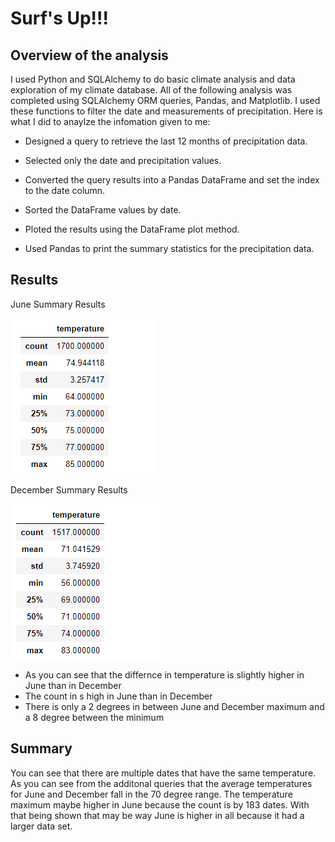 # Surf's Up!!!

## Overview of the analysis

I used Python and SQLAlchemy to do basic climate analysis and data exploration of my climate database. All of the following analysis was completed using SQLAlchemy ORM queries, Pandas, and Matplotlib. I used these functions to filter the date and measurements of precipitation. Here is what I did to anaylze the infomation given to me:
* Designed a query to retrieve the last 12 months of precipitation data.

* Selected only the date and precipitation values.

* Converted the query results into a Pandas DataFrame and set the index to the date column.

* Sorted the DataFrame values by date.

* Ploted the results using the DataFrame plot method.

* Used Pandas to print the summary statistics for the precipitation data.

## Results
June Summary Results

![](https://github.com/alainacox/surf-s_up/blob/main/June%20Summary.png)

December Summary Results

![](https://github.com/alainacox/surf-s_up/blob/main/December%20Summary.png)

* As you can see that the differnce in temperature is slightly higher in June than in December
* The count in s high in June than in December
* There is only a 2 degrees in between June and December maximum and a 8 degree between the minimum

## Summary

You can see that there are multiple dates that have the same temperature. As you can see from the additonal queries that the average temperatures for June and December fall in the 70 degree range. The temperature maximum maybe higher in June because the count is by 183 dates. With that being shown that may be way June is higher in all because it had a larger data set.
